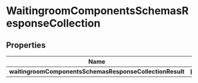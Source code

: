 # WaitingroomComponentsSchemasResponseCollection

## Properties
Name | Type | Description | Notes
------------ | ------------- | ------------- | -------------
**waitingroomComponentsSchemasResponseCollectionResult** | [**List&lt;CloudflareClientAPIWaitingroom&gt;**](CloudflareClientAPIWaitingroom.md) |  |  [optional]
